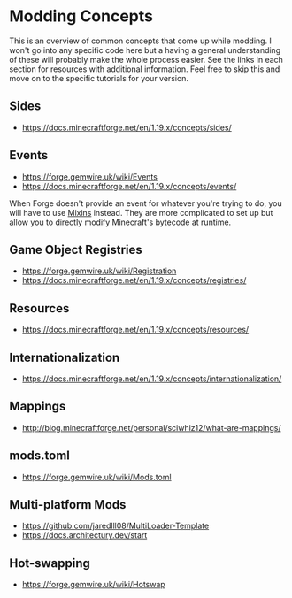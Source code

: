 # Modding Concepts 

This is an overview of common concepts that come up while modding. I won't go into any specific code here but a having a general understanding of these will probably make the whole process easier. See the links in each section for resources with additional information. Feel free to skip this and move on to the specific tutorials for your version. 

## Sides

- https://docs.minecraftforge.net/en/1.19.x/concepts/sides/

## Events

- https://forge.gemwire.uk/wiki/Events
- https://docs.minecraftforge.net/en/1.19.x/concepts/events/

When Forge doesn't provide an event for whatever you're trying to do, you will have to use [Mixins](/mixins) instead. They are more complicated to set up but allow you to directly modify Minecraft's bytecode at runtime. 

## Game Object Registries 

- https://forge.gemwire.uk/wiki/Registration
- https://docs.minecraftforge.net/en/1.19.x/concepts/registries/

## Resources 

- https://docs.minecraftforge.net/en/1.19.x/concepts/resources/

## Internationalization

- https://docs.minecraftforge.net/en/1.19.x/concepts/internationalization/

## Mappings

- http://blog.minecraftforge.net/personal/sciwhiz12/what-are-mappings/

## mods.toml

- https://forge.gemwire.uk/wiki/Mods.toml

## Multi-platform Mods 

- https://github.com/jaredlll08/MultiLoader-Template
- https://docs.architectury.dev/start

## Hot-swapping

- https://forge.gemwire.uk/wiki/Hotswap